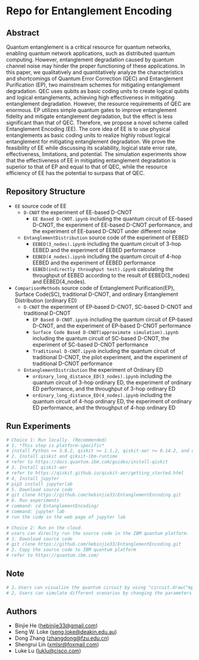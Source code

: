 # Repo for Entanglement Encoding
## Abstract
Quantum entanglement is a critical resource for quantum networks, enabling quantum network applications, such as distributed quantum computing. However, entanglement degradation caused by quantum channel noise may hinder the proper functioning of these applications. In this paper, we qualitatively and quantitatively analyze the characteristics and shortcomings of Quantum Error Correction (QEC) and Entanglement Purification (EP), two mainstream schemes for mitigating entanglement degradation. QEC uses qubits as basic coding units to create logical qubits and logical entanglements, achieving high effectiveness in mitigating entanglement degradation. However, the resource requirements of QEC are enormous. EP utilizes simple quantum gates to improve entanglement fidelity and mitigate entanglement degradation, but the effect is less significant than that of QEC. Therefore, we propose a novel scheme called Entanglement Encoding (EE). The core idea of EE is to use physical entanglements as basic coding units to realize highly robust logical entanglement for mitigating entanglement degradation. We prove the feasibility of EE while discussing its scalability, logical state error rate, effectiveness, limitations, and potential. The simulation experiments show that the effectiveness of EE in mitigating entanglement degradation is superior to that of EP and equal to that of QEC, while the resource efficiency of EE has the potential to surpass that of QEC.
## Repository Structure
- `EE`                   source code of EE
	+ `D-CNOT`  the experiment of EE-based D-CNOT
		* `EE Based D-CNOT.ipynb` including the quantum circuit of EE-based D-CNOT, the experiment of EE-based D-CNOT performance, and the experiment of EE-based D-CNOT under different noise
	+ `EntanglementDistribution` source code of the experiment of EEBED
		* `EEBED(3_nodes).ipynb` including the quantum circuit of 3-hop EEBED and the experiment of EEBED performance
		* `EEBED(4_nodes).ipynb` including the quantum circuit of 4-hop EEBED and the experiment of EEBED performance
		* `EEBED(indirectly throughput test).ipynb` calculating the throughput of EEBED according to the result of EEBED(3_nodes) and EEBED(4_nodes).
- `ComparisonMethods`          source code of Entanglement Purification(EP), Surface Code(SC), traditional D-CNOT, and ordinary Entanglement Distribution (ordinary ED)
	+ `D-CNOT` the experiment of EP-based D-CNOT, SC-based D-CNOT and traditional D-CNOT
		* `EP Based D-CNOT.ipynb` including the quantum circuit of EP-based D-CNOT, and the experiment of EP-based D-CNOT performance
		* `Surface Code Based D-CNOT(approximate simulation).ipynb` including the quantum circuit of SC-based D-CNOT, the experiment of SC-based D-CNOT performance
		* `Traditional D-CNOT.ipynb` including the quantum circuit of traditional D-CNOT, the pilot experiment, and the experiment of traditional D-CNOT performance
	+ `EntanglementDistribution` the experiment of Ordinary ED
		* `ordinary_long_distance_ED(3_nodes).ipynb` including the quantum circuit of 3-hop ordinary ED, the experiment of ordinary ED performance, and the throughput of 3-hop ordinary ED
		* `ordinary_long_distance_ED(4_nodes).ipynb` including the quantum circuit of 4-hop ordinary ED, the experiment of ordinary ED performance, and the throughput of 4-hop ordinary ED
## Run Experiments
```bash
# Choice 1: Run locally. (Recommended)
# 1. *This step is platform-specific* 
# install Python >= 3.8.2, qiskit >= 1.1.2, qiskit-aer >= 0.14.2, and qiskit-ibm-runtime >= 0.27.0
# 2. Install qiskit and qiksit-ibm-runtime
# refer to https://docs.quantum.ibm.com/guides/install-qiskit
# 3. Install qiskit-aer
# refer to https://qiskit.github.io/qiskit-aer/getting_started.html
# 4, Install jupyter
# pip3 install jupyterlab
# 5. Download source code
# git clone https://github.com/hebinjie33/EntanglementEncoding.git
# 6. Run experiments
# command: cd EntanglementEncoding/
# command: jupyter lab
# run the code in the web page of jupyter lab

# Choice 2: Run on the cloud.
# users can direclty run the source code in the IBM quantum platform.
# 1. Download source code
# git clone https://github.com/hebinjie33/EntanglementEncoding.git
# 2. Copy the source code to IBM quantum platform 
# refer to https://quantum.ibm.com/
```
## Note
```bash
# 1，Users can visualize the quantum circuit by using "circuit.draw("mpl")".
# 2, Users can simulate different scenarios by changing the parameters according to the code annotation, such as scenarios A, B, and C described in the paper.
```
## Authors
- Binjie He (hebinjie33@gmail.com)
- Seng W. Loke (seng.loke@deakin.edu.au)
- Dong Zhang (zhangdong@fzu.edu.cn) 
- Shengrui Lin (xmlsr@foxmail.com)
- Luke Lu (luklu@cisco.com)

